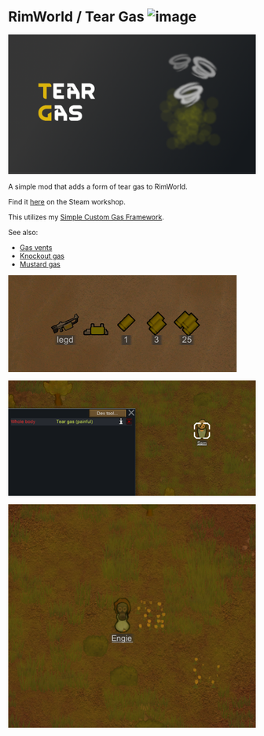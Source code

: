 # RimWorld / Tear Gas ![image](https://img.shields.io/endpoint.svg?url=https%3A%2F%2Fshieldsio-steam-workshop.jross.me%2F2999466026)

![image](About/Preview.png)

A simple mod that adds a form of tear gas to RimWorld.

Find it [here](https://steamcommunity.com/sharedfiles/filedetails/?id=2999466026) on the Steam workshop.

This utilizes my [Simple Custom Gas Framework](https://github.com/NachoToast/SimpleCustomGasFramework).

See also:

- [Gas vents](https://github.com/NachoToast/RimWorldGasVents)
- [Knockout gas](https://github.com/NachoToast/RimWorldKnockoutGas)
- [Mustard gas](https://github.com/NachoToast/RimWorldMustardGas)

![image](Source/Media/tear_a.png)

![image](Source/Media/tear_b.png)

![image](Source/Media/tear_c.png)
